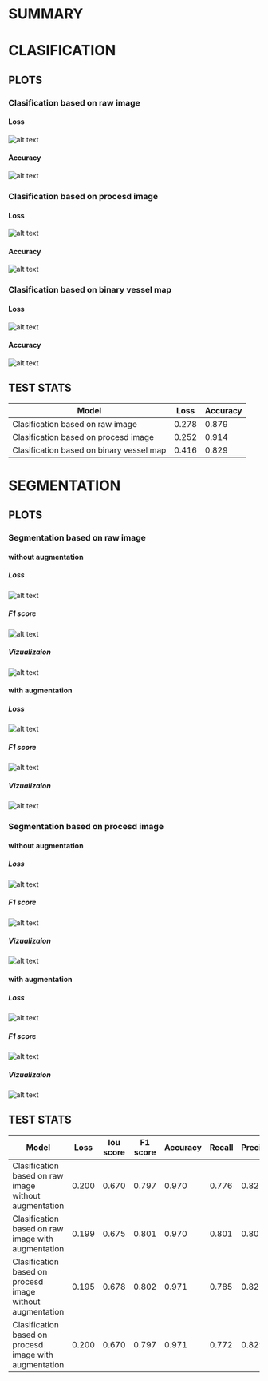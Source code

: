 SUMMARY
=========
# CLASIFICATION

## PLOTS
### Clasification based on raw image
#### Loss
![alt text](https://github.com/Mpasiowiec/Retinopatia/blob/main/densenet/models/densenet121_e50_s300_b14_loss_plot.jpg?raw=true)
#### Accuracy
![alt text](https://github.com/Mpasiowiec/Retinopatia/blob/main/densenet/models/densenet121_e50_s300_b14_accuracy_plot.jpg?raw=true)
### Clasification based on procesd image
#### Loss
![alt text](https://github.com/Mpasiowiec/Retinopatia/blob/main/densenet/models/densenet121_prep_e50_s300_b14_loss_plot.jpg?raw=true)
#### Accuracy
![alt text](https://github.com/Mpasiowiec/Retinopatia/blob/main/densenet/models/densenet121_prep_e50_s300_b14_accuracy_plot.jpg?raw=true)
### Clasification based on  binary vessel map
#### Loss
![alt text](https://github.com/Mpasiowiec/Retinopatia/blob/main/densenet/models/densenet121_vessel_e50_s300_b14_loss_plot.jpg?raw=true)
#### Accuracy
![alt text](https://github.com/Mpasiowiec/Retinopatia/blob/main/densenet/models/densenet121_vessel_e50_s300_b14_accuracy_plot.jpg?raw=true)

## TEST STATS
| Model |  Loss | Accuracy |
| ------------- | ------------- | --- |
| Clasification based on raw image  | 0.278 | 0.879 |
| Clasification based on procesd image  | 0.252 | 0.914 |
| Clasification based on  binary vessel map | 0.416 | 0.829 |

# SEGMENTATION
## PLOTS
### Segmentation based on raw image
#### without augmentation
##### Loss
![alt text](https://github.com/Mpasiowiec/Retinopatia/blob/main/unet/models/UNet11_e35_s256_b9_noaugm_loss_plot.jpg?raw=true)
##### F1 score
![alt text](https://github.com/Mpasiowiec/Retinopatia/blob/main/unet/models/UNet11_e35_s256_b9_noaugm_f1_plot.jpg?raw=true)
##### Vizualizaion
![alt text](https://github.com/Mpasiowiec/Retinopatia/blob/main/unet/models/Unet11_e35_s256_b9_viz.png?raw=true)
#### with augmentation
##### Loss
![alt text](https://github.com/Mpasiowiec/Retinopatia/blob/main/unet/models/UNet11_e35_s256_b9_jit_loss_plot.jpg?raw=true)
##### F1 score
![alt text](https://github.com/Mpasiowiec/Retinopatia/blob/main/unet/models/UNet11_e35_s256_b9_jit_f1_plot.jpg?raw=true)
##### Vizualizaion
![alt text](https://github.com/Mpasiowiec/Retinopatia/blob/main/unet/models/Unet11_e35_s256_b9_jit_viz.png?raw=true)
### Segmentation based on procesd image
#### without augmentation
##### Loss
![alt text](https://github.com/Mpasiowiec/Retinopatia/blob/main/unet/models/UNet11_prep_e35_s256_b9_noaugm_loss_plot.jpg?raw=true)
##### F1 score
![alt text](https://github.com/Mpasiowiec/Retinopatia/blob/main/unet/models/UNet11_prep_e35_s256_b9_noaugm_f1_plot.jpg?raw=true)
##### Vizualizaion
![alt text](https://github.com/Mpasiowiec/Retinopatia/blob/main/unet/models/Unet11_prep_e35_s256_b9_viz.png?raw=true)
#### with augmentation
##### Loss
![alt text](https://github.com/Mpasiowiec/Retinopatia/blob/main/unet/models/UNet11_prep_e35_s256_b9_jit_loss_plot.jpg?raw=true)
##### F1 score
![alt text](https://github.com/Mpasiowiec/Retinopatia/blob/main/unet/models/UNet11_prep_e35_s256_b9_jit_f1_plot.jpg?raw=true)
##### Vizualizaion
![alt text](https://github.com/Mpasiowiec/Retinopatia/blob/main/unet/models/Unet11_prep_e35_s256_b9_jit_viz.png?raw=true)
## TEST STATS
| Model | Loss | Iou score | F1 score | Accuracy | Recall | Precision | Specificity |
| --- | --- | --- | --- | --- | --- | --- | --- |
| Clasification based on raw image without augmentation | 0.200 | 0.670 | 0.797 | 0.970 | 0.776 | 0.825 | 0.986|
| Clasification based on raw image with augmentation | 0.199 | 0.675 | 0.801 | 0.970 | 0.801 | 0.807 | 0.983 |
| Clasification based on procesd image  without augmentation | 0.195 | 0.678 | 0.802 | 0.971 | 0.785 | 0.825 | 0.986|
| Clasification based on procesd image with augmentation | 0.200 | 0.670 | 0.797 |0.971 | 0.772 | 0.829 | 0.986|

